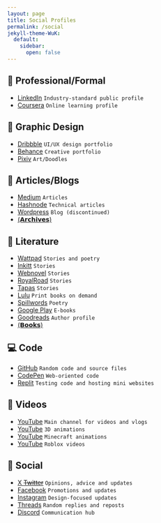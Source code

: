 ```yaml
---
layout: page
title: Social Profiles
permalink: /social
jekyll-theme-WuK:
  default:
    sidebar:
      open: false
---
```


## 👔 Professional/Formal

- [LinkedIn](https://linkedin.com/in/dewanmukto) `Industry-standard public profile`
- [Coursera](https://www.coursera.org/user/b9aec3a15cc08e607e1708a2ec2f6181) `Online learning profile`

## 🎨 Graphic Design

- [Dribbble](https://dribbble.com/dewanmukto) `UI/UX design portfolio`
- [Behance](https://behance.net/dmkto) `Creative portfolio`
- [Pixiv](https://www.pixiv.net/en/users/56454176) `Art/Doodles`

## 📄 Articles/Blogs

- [Medium](https://medium.com/@dewanmukto) `Articles`
- [Hashnode](https://hashnode.com/@dewanmukto) `Technical articles`
- [Wordpress](https://dewanmukto.wordpress.com/) `Blog (discontinued)`
- [(𝗔𝗿𝗰𝗵𝗶𝘃𝗲𝘀)](/archives)

## 📖 Literature

- [Wattpad](https://www.wattpad.com/user/d1stil) `Stories and poetry`
- [Inkitt](https://www.inkitt.com/dewanmukto) `Stories`
- [Webnovel](https://www.webnovel.com/profile/4322246237) `Stories`
- [RoyalRoad](https://www.royalroad.com/profile/306406) `Stories`
- [Tapas](https://tapas.io/dewanmukto) `Stories`
- [Lulu](https://www.lulu.com/spotlight/dewanmukto/) `Print books on demand`
- [Spillwords](https://spillwords.com/author/dewanmukto/) `Poetry`
- [Google Play](https://play.google.com/store/info/name/Dewan_Mukto?id=11krcftmvn&hl=as&gl=US) `E-books`
- [Goodreads](https://www.goodreads.com/author/show/45565659.Dewan_Mukto) `Author profile`
- [(𝗕𝗼𝗼𝗸𝘀)](/books)

## 💻 Code

- [GitHub](https://github.com/dewanmukto) `Random code and source files`
- [CodePen](https://codepen.io/distil) `Web-oriented code`
- [Replit](https://replit.com/@dewanmukto) `Testing code and hosting mini websites`

## 🎥 Videos

- [YouTube](https://youtube.com/@DewanMukto) `Main channel for videos and vlogs`
- [YouTube](https://www.youtube.com/@Muktoverse) `3D animations`
- [YouTube](https://www.youtube.com/@clubkodbell2420) `Minecraft animations`
- [YouTube](https://www.youtube.com/@DistilRoblox) `Roblox videos`

## 💬 Social

- [X ~~Twitter~~](https://twitter.com/dewan_mukto) `Opinions, advice and updates`
- [Facebook](https://facebook.com/dewanmukto) `Promotions and updates`
- [Instagram](https://instagram.com/dewanmukto) `Design-focused updates`
- [Threads](https://threads.net/@dewanmukto) `Random replies and reposts`
- [Discord](https://discord.gg/2rBcjwjRdC) `Communication hub`
